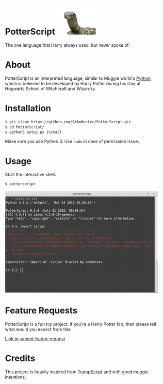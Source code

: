 # PotterScript <img src="data/PotterScript.jpg" width="127px" height="100px">
The one language that Harry always used, but never spoke of.

# About
PotterScript is an interpreted language, similar to Muggle world's
[Python](https://en.wikipedia.org/wiki/Python_(programming_language)),
which is believed to be developed by Harry Potter during his stay at
Hogwarts School of Witchcraft and Wizardry.

# Installation

```sh
$ git clone https://github.com/OrkoHunter/PotterScript.git
$ cd PotterScript/
$ python3 setup.py install
```

Make sure you use Python 3. Use `sudo` in case of permission issue.

# Usage

Start the interactive shell.

```sh
$ potterscript
```

<img src="data/import_serious.png" >

# Feature Requests

PotterScript is a fun toy project. If you're a Harry Potter fan, then please tell
what would you expect from this.

[Link to submit feature request](http://goo.gl/forms/TvBKkZVlle)

# Credits

This project is heavily inspired from [TrumpScript](https://github.com/samshadwell/TrumpScript)
and with good muggle intentions.
